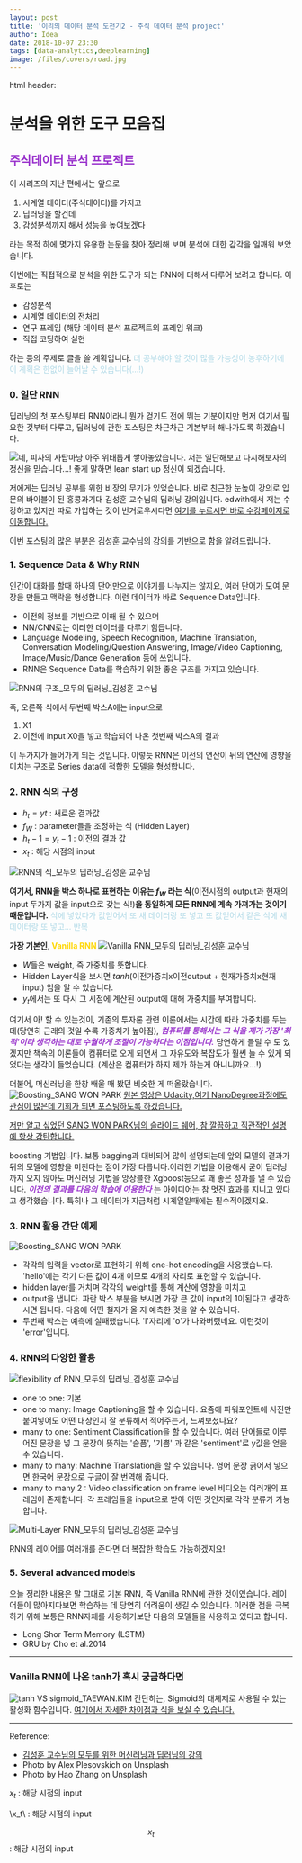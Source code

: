 ```yaml
---
layout: post
title: '이리의 데이터 분석 도전기2 - 주식 데이터 분석 project'
author: Idea
date: 2018-10-07 23:30
tags: [data-analytics,deeplearning]
image: /files/covers/road.jpg
---
```

html header: <script type="text/javascript" src="http://cdn.mathjax.org/mathjax/latest/MathJax.js?config=TeX-AMS-MML_HTMLorMML"></script>

# 분석을 위한 도구 모음집

## <span style="color:DarkOrchid"> 주식데이터 분석 프로젝트 </span>
이 시리즈의 지난 편에서는 앞으로
1. 시계열 데이터(주식데이터)를 가지고
2. 딥러닝을 할건데
3. 감성분석까지 해서 성능을 높여보겠다

라는 목적 하에 몇가지 유용한 논문을 찾아 정리해 보며 분석에 대한 감각을 일깨워 보았습니다.

이번에는 직접적으로 분석을 위한 도구가 되는 RNN에 대해서 다루어 보려고 합니다. 이후로는
- 감성분석
- 시계열 데이터의 전처리
- 연구 프레임 (해당 데이터 분석 프로젝트의 프레임 워크)
- 직접 코딩하여 실현

하는 등의 주제로 글을 쓸 계획입니다. <span style="color:LightBlue "> 더 공부해야 할 것이 많을 가능성이 농후하기에 이 계획은 한없이 늘어날 수 있습니다(...!)</span>


### 0. 일단 RNN
딥러닝의 첫 포스팅부터 RNN이라니 뭔가 걷기도 전에 뛰는 기분이지만 먼저 여기서 필요한 것부터 다루고, 딥러닝에 관한 포스팅은 차근차근 기본부터 해나가도록 하겠습니다.

![네, 피사의 사탑마냥 아주 위태롭게 쌓아놓았습니다. 저는 일단해보고 다시해보자의 정신을 믿습니다...! 좋게 말하면 lean start up 정신이 되겠습니다.](/assets/post_image/pisa.jpg)

저에게는 딥러닝 공부를 위한 비장의 무기가 있었습니다. 바로 친근한 눈높이 강의로 입문의 바이블이 된 홍콩과기대 김성훈 교수님의 딥러닝 강의입니다. edwith에서 저는 수강하고 있지만 따로 가입하는 것이 번거로우시다면 [여기를 누르시면 바로 수강페이지로 이동합니다.](https://hunkim.github.io/ml/)

이번 포스팅의 많은 부분은 김성훈 교수님의 강의를 기반으로 함을 알려드립니다.

### 1. Sequence Data & Why RNN
인간이 대화를 할때 하나의 단어만으로 이야기를 나누지는 않지요, 여러 단어가 모여 문장을 만들고 맥락을 형성합니다. 이런 데이터가 바로 Sequence Data입니다.
- 이전의 정보를 기반으로 이해 될 수 있으며
- NN/CNN로는 이러한 데이터를 다루기 힘듭니다.
- Language Modeling, Speech Recognition, Machine Translation, Conversation Modeling/Question Answering, Image/Video Captioning, Image/Music/Dance Generation 등에 쓰입니다.
- RNN은 Sequence Data를 학습하기 위한 좋은 구조를 가지고 있습니다.

![RNN의 구조_모두의 딥러닝_김성훈 교수님](/assets/post_image/sequencedata.jpg)

즉, 오른쪽 식에서 두번째 박스A에는 input으로
1. X1
1. 이전에 input X0을 넣고 학습되어 나온 첫번째 박스A의 결과

이 두가지가 들어가게 되는 것입니다.
이렇듯 RNN은 이전의 연산이 뒤의 연산에 영향을 미치는 구조로 Series data에 적합한 모델을 형성합니다.

### 2. RNN 식의 구성
- $h_t = yt$ : 새로운 결과값
- $f_W$ : parameter들을 조정하는 식 (Hidden Layer)
- $h_t-1 = y_t-1$ : 이전의 결과 값
- $x_t$ : 해당 시점의 input

![RNN의 식_모두의 딥러닝_김성훈 교수님](/assets/post_image/rnn.jpg)

**여기서, RNN을 박스 하나로 표현하는 이유는 **$f_W$** 라는 식**(이전시점의 output과 현재의 input 두가지 값을 input으로 갖는 식!)**을 동일하게 모든 RNN에 계속 가져가는 것이기 때문입니다.**
<span style="color:LightBlue ">식에 넣었다가 값얻어서 또 새 데이터랑 또 넣고 또 값얻어서 같은 식에 새 데이터랑 또 넣고... 반복</span>

**가장 기본인, <span style="color:Gold"> Vanilla RNN </span>**
![Vanilla RNN_모두의 딥러닝_김성훈 교수님](/assets/post_image/weight.jpg)
- $W$들은 weight, 즉 가중치를 뜻합니다.
- Hidden Layer식을 보시면
$tanh$(이전가중치x이전output + 현재가중치x현재input)
임을 알 수 있습니다.
- $y_t$에서는 또 다시 그 시점에 계산된 output에 대해 가중치를 부여합니다.

여기서 아! 할 수 있는것이, 기존의 투자론 관련 이론에서는 시간에 따라 가중치를 두는데(당연히 근래의 것일 수록 가중치가 높아짐),  **<span style="color:DarkOrchid">*컴퓨터를 통해서는 그 식을 제가 가장 '최적'이라 생각하는 대로 수월하게 조절이 가능하다는 이점입니다.*</span>** 당연하게 들릴 수 도 있겠지만 책속의 이론들이 컴퓨터로 오게 되면서 그 자유도와 복잡도가 훨씬 늘 수 있게 되었다는 생각이 들었습니다. (계산은 컴퓨터가 하지 제가 하는게 아니니까요...!)

더불어, 머신러닝을 한창 배울 때 봤던 비슷한 게 떠올랐습니다.
![Boosting_SANG WON PARK](/assets/post_image/boosting.jpg)
[원본 영상은 Udacity,여기 NanoDegree과정에도 관심이 많은데 기회가 되면 포스팅하도록 하겠습니다.](https://www.youtube.com/watch?v=GM3CDQfQ4sw)

[저만 알고 싶었던 SANG WON PARK님의 슬라이드 쉐어, 참 깔끔하고 직관적인 설명에 항상 감탄합니다.](https://www.slideshare.net/freepsw)

boosting 기법입니다. 보통 bagging과 대비되어 많이 설명되는데 앞의 모델의 결과가 뒤의 모델에 영향을 미친다는 점이 가장 다릅니다.이러한 기법을 이용해서 굳이 딥러닝까지 오지 않아도 머신러닝 기법을 앙상블한 Xgboost등으로 꽤 좋은 성과를 낼 수 있습니다.
**<span style="color:DarkOrchid">*이전의 결과를 다음의 학습에 이용한다*</span>** 는 아이디어는 참 멋진 효과를 지니고 있다고 생각했습니다. 특히나 그 데이터가 지금처럼 시계열일때에는 필수적이겠지요.

### 3. RNN 활용 간단 예제
![Boosting_SANG WON PARK](/assets/post_image/examplernn.jpg)
- 각각의 입력을 vector로 표현하기 위해 one-hot encoding을 사용했습니다. 'hello'에는 각기 다른 값이 4개 이므로 4개의 자리로 표현할 수 있습니다.
- hidden layer를 거치며 각각의 weight를 통해 계산에 영향을 미치고
- output을 냅니다.
파란 박스 부분을 보시면 가장 큰 값이 input의 1이된다고 생각하시면 됩니다.
다음에 어떤 철자가 올 지 예측한 것을 알 수 있습니다.
- 두번째 박스는 예측에 실패했습니다. 'l'자리에 'o'가 나와버렸네요. 이런것이 'error'입니다.

### 4. RNN의 다양한 활용
![flexibility of RNN_모두의 딥러닝_김성훈 교수님](/assets/post_image/rnnflexibility.jpg)

- one to one: 기본
- one to many: Image Captioning을 할 수 있습니다. 요즘에 파워포인트에 사진만 붙여넣어도 어떤 대상인지 잘 분류해서 적어주는거, 느껴보셨나요?
- many to one: Sentiment Classification을 할 수 있습니다. 여러 단어들로 이루어진 문장을 넣 그 문장이 뜻하는 '슬픔', '기쁨' 과 같은 'sentiment'로 y값을 얻을 수 있습니다.
- many to many: Machine Translation을 할 수 있습니다. 영어 문장 긁어서 넣으면 한국어 문장으로 구글이 잘 번역해 줍니다.
- many to many 2 : Video classification on frame level 비디오는 여러개의 프레임이 존재합니다. 각 프레임들을 input으로 받아 어떤 것인지로 각각 분류가 가능합니다.

![Multi-Layer RNN_모두의 딥러닝_김성훈 교수님](/assets/post_image/multirnn.jpg)

RNN의 레이어를 여러개를 준다면 더 복잡한 학습도 가능하겠지요!

### 5. Several advanced models
오늘 정리한 내용은 말 그대로 기본 RNN, 즉 Vanilla RNN에 관한 것이였습니다. 레이어들이 많아지다보면 학습하는 데 당연히 어려움이 생길 수 있습니다. 이러한 점을 극복하기 위해 보통은 RNN자체를 사용하기보단 다음의 모델들을 사용하고 있다고 합니다.
- Long Shor Term Memory (LSTM)
- GRU by Cho et al.2014
---

### Vanilla RNN에 나온 tanh가 혹시 궁금하다면
![tanh VS sigmoid_TAEWAN.KIM](/assets/post_image/tanh.jpg)
간단히는, Sigmoid의 대체제로 사용될 수 있는 활성화 함수입니다.
[여기에서 자세한 차이점과 식을 보실 수 있습니다.](http://taewan.kim/post/tanh_diff/)

---
Reference:
- [김성훈 교수님의 모두를 위한 머신러닝과 딥러닝의 강의](https://hunkim.github.io/ml/)
- Photo by Alex Plesovskich on Unsplash
- Photo by Hao Zhang on Unsplash

$x_t$ : 해당 시점의 input

\x_t\ : 해당 시점의 input

$$x_t$$ : 해당 시점의 input
